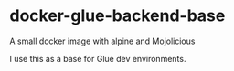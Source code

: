 # docker-glue-backend-base

A small docker image with alpine and Mojolicious

I use this as a base for Glue dev environments.
